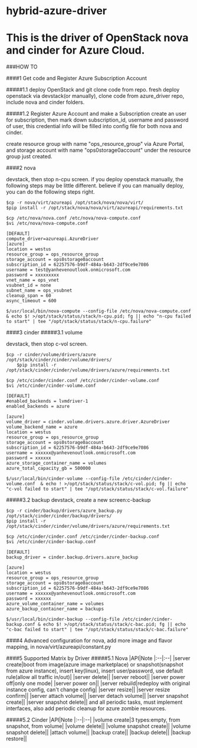 # hybrid-azure-driver
# This is the driver of OpenStack nova and cinder for Azure Cloud.

###HOW TO

####1 Get code and Register Azure Subscription Account

#####1.1 deploy OpenStack and git clone code from repo.
fresh deploy openstack via devstack(or manually),
clone code from azure_driver repo, include nova and cinder folders.

#####1.2 Register Azure Account and make a Subscription
create an user for subscription, then mark down subscription_id,
username and password of user, this credential info will be filled into
config file for both nova and cinder.  

create resource group with name "ops_resource_group" via Azure Portal,
and storage account with name "ops0storage0account" under the resource group just created.

####2 nova

devstack, then stop n-cpu screen. if you deploy openstack manually, the 
following steps may be little different. believe if you can manually deploy, 
you can do the following steps right.
```
$cp -r nova/virt/azureapi /opt/stack/nova/nova/virt/
$pip install -r /opt/stack/nova/nova/virt/azureapi/requirements.txt

$cp /etc/nova/nova.conf /etc/nova/nova-compute.conf
$vi /etc/nova/nova-compute.conf

[DEFAULT]
compute_driver=azureapi.AzureDriver
[azure]
location = westus
resource_group = ops_resource_group
storage_account = ops0storage0account
subscription_id = 62257576-b9df-484a-b643-2df9ce9e7086
username = test@yanhevenoutlook.onmicrosoft.com
password = xxxxxxxxx
vnet_name = ops_vnet
vsubnet_id = none
subnet_name = ops_vsubnet
cleanup_span = 60
async_timeout = 600

$/usr/local/bin/nova-compute --config-file /etc/nova/nova-compute.conf & echo $! >/opt/stack/status/stack/n-cpu.pid; fg || echo "n-cpu failed to start" | tee "/opt/stack/status/stack/n-cpu.failure"
```

####3 cinder
#####3.1 volume

devstack, then stop c-vol screen.
```
$cp -r cinder/volume/drivers/azure /opt/stack/cinder/cinder/volume/drivers/
    $pip install -r /opt/stack/cinder/cinder/volume/drivers/azure/requirements.txt

$cp /etc/cinder/cinder.conf /etc/cinder/cinder-volume.conf
$vi /etc/cinder/cinder-volume.conf

[DEFAULT]
#enabled_backends = lvmdriver-1
enabled_backends = azure

[azure]
volume_driver = cinder.volume.drivers.azure.driver.AzureDriver
volume_backend_name = azure
location = westus
resource_group = ops_resource_group
storage_account = ops0storage0account
subscription_id = 62257576-b9df-484a-b643-2df9ce9e7086
username = xxxxxx@yanhevenoutlook.onmicrosoft.com
password = xxxxxx
azure_storage_container_name = volumes
azure_total_capacity_gb = 500000

$/usr/local/bin/cinder-volume --config-file /etc/cinder/cinder-volume.conf  & echo ! >/opt/stack/status/stack/c-vol.pid; fg || echo "c-vol failed to start" | tee "/opt/stack/status/stack/c-vol.failure"
```

#####3.2 backup
devstack, create a new screen:c-backup
```
$cp -r cinder/backup/drivers/azure_backup.py /opt/stack/cinder/cinder/backup/drivers/
$pip install -r /opt/stack/cinder/cinder/volume/drivers/azure/requirements.txt

$cp /etc/cinder/cinder.conf /etc/cinder/cinder-backup.conf
$vi /etc/cinder/cinder-backup.conf

[DEFAULT]
backup_driver = cinder.backup.drivers.azure_backup

[azure]
location = westus
resource_group = ops_resource_group
storage_account = ops0storage0account
subscription_id = 62257576-b9df-484a-b643-2df9ce9e7086
username = xxxxxx@yanhevenoutlook.onmicrosoft.com
password = xxxxxx
azure_volume_container_name = volumes
azure_backup_container_name = backups

$/usr/local/bin/cinder-backup --config-file /etc/cinder/cinder-backup.conf & echo $! >/opt/stack/status/stack/c-bac.pid; fg || echo "c-bac failed to start" | tee "/opt/stack/status/stack/c-bac.failure"
```

####4 Advanced configuration
for nova, add more image and flavor mapping, in nova/virt/azureapi/constant.py

####5 Supported Matrix by Driver
#####5.1 Nova
|API|Note
|:--|:--|
|server create|boot from image(azure image marketplace) or snapshot(snapshot from azure instance), insert key(linux), insert user/password, use default rule(allow all traffic in/out)|
|server delete||
|server reboot||
|server power off|only one mode|
|server power on||
|server rebuild|redeploy with original instance config, can't change config|
|server resize||
|server resize confirm||
|server attach volume||
|server detach volume||
|server snapshot create||
|server snapshot delete||
and all periodic tasks, must implement interfaces, also add periodic cleanup 
for azure zombie resources.

#####5.2 Cinder
|API|Note
|:--|:--|
|volume create|3 types:empty, from snapshot, from volume|
|volume delete||
|volume snapshot create||
|volume snapshot delete||
|attach volume||
|backup crate||
|backup delete||
|backup restore||
